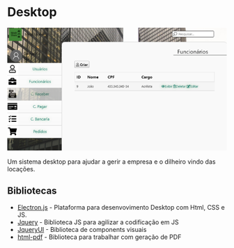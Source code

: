 # Desktop

![Tela inicial](./desktop.png)

 Um sistema desktop para ajudar a gerir a empresa e o dilheiro vindo das locações.

## Bibliotecas

* [Electron.js](https://www.electronjs.org) - Plataforma para desenvovimento Desktop com Html, CSS e JS.
* [Jquery](https://jquery.com) - Biblioteca JS para agilizar a codificação em JS
* [JqueryUI](https://jqueryui.com) - Biblioteca de components visuais
* [html-pdf](https://www.npmjs.com/package/html-pdf) - Biblioteca para trabalhar com geração de PDF
